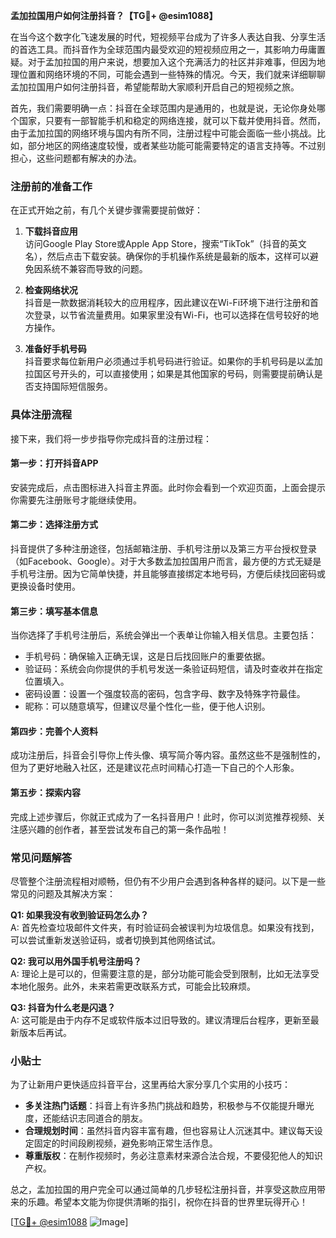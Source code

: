 **孟加拉国用户如何注册抖音？【TG💪+ @esim1088】**

在当今这个数字化飞速发展的时代，短视频平台成为了许多人表达自我、分享生活的首选工具。而抖音作为全球范围内最受欢迎的短视频应用之一，其影响力毋庸置疑。对于孟加拉国的用户来说，想要加入这个充满活力的社区并非难事，但因为地理位置和网络环境的不同，可能会遇到一些特殊的情况。今天，我们就来详细聊聊孟加拉国用户如何注册抖音，希望能帮助大家顺利开启自己的短视频之旅。

首先，我们需要明确一点：抖音在全球范围内是通用的，也就是说，无论你身处哪个国家，只要有一部智能手机和稳定的网络连接，就可以下载并使用抖音。然而，由于孟加拉国的网络环境与国内有所不同，注册过程中可能会面临一些小挑战。比如，部分地区的网络速度较慢，或者某些功能可能需要特定的语言支持等。不过别担心，这些问题都有解决的办法。

### 注册前的准备工作

在正式开始之前，有几个关键步骤需要提前做好：

1. **下载抖音应用**  
   访问Google Play Store或Apple App Store，搜索“TikTok”（抖音的英文名），然后点击下载安装。确保你的手机操作系统是最新的版本，这样可以避免因系统不兼容而导致的问题。

2. **检查网络状况**  
   抖音是一款数据消耗较大的应用程序，因此建议在Wi-Fi环境下进行注册和首次登录，以节省流量费用。如果家里没有Wi-Fi，也可以选择在信号较好的地方操作。

3. **准备好手机号码**  
   抖音要求每位新用户必须通过手机号码进行验证。如果你的手机号码是以孟加拉国区号开头的，可以直接使用；如果是其他国家的号码，则需要提前确认是否支持国际短信服务。

### 具体注册流程

接下来，我们将一步步指导你完成抖音的注册过程：

#### 第一步：打开抖音APP
安装完成后，点击图标进入抖音主界面。此时你会看到一个欢迎页面，上面会提示你需要先注册账号才能继续使用。

#### 第二步：选择注册方式
抖音提供了多种注册途径，包括邮箱注册、手机号注册以及第三方平台授权登录（如Facebook、Google）。对于大多数孟加拉国用户而言，最方便的方式无疑是手机号注册。因为它简单快捷，并且能够直接绑定本地号码，方便后续找回密码或更换设备时使用。

#### 第三步：填写基本信息
当你选择了手机号注册后，系统会弹出一个表单让你输入相关信息。主要包括：
- 手机号码：确保输入正确无误，这是日后找回账户的重要依据。
- 验证码：系统会向你提供的手机号发送一条验证码短信，请及时查收并在指定位置填入。
- 密码设置：设置一个强度较高的密码，包含字母、数字及特殊字符最佳。
- 昵称：可以随意填写，但建议尽量个性化一些，便于他人识别。

#### 第四步：完善个人资料
成功注册后，抖音会引导你上传头像、填写简介等内容。虽然这些不是强制性的，但为了更好地融入社区，还是建议花点时间精心打造一下自己的个人形象。

#### 第五步：探索内容
完成上述步骤后，你就正式成为了一名抖音用户！此时，你可以浏览推荐视频、关注感兴趣的创作者，甚至尝试发布自己的第一条作品啦！

### 常见问题解答

尽管整个注册流程相对顺畅，但仍有不少用户会遇到各种各样的疑问。以下是一些常见的问题及其解决方案：

**Q1: 如果我没有收到验证码怎么办？**  
A: 首先检查垃圾邮件文件夹，有时验证码会被误判为垃圾信息。如果没有找到，可以尝试重新发送验证码，或者切换到其他网络试试。

**Q2: 我可以用外国手机号注册吗？**  
A: 理论上是可以的，但需要注意的是，部分功能可能会受到限制，比如无法享受本地化服务。此外，未来若需更改联系方式，可能会比较麻烦。

**Q3: 抖音为什么老是闪退？**  
A: 这可能是由于内存不足或软件版本过旧导致的。建议清理后台程序，更新至最新版本后再试。

### 小贴士

为了让新用户更快适应抖音平台，这里再给大家分享几个实用的小技巧：
- **多关注热门话题**：抖音上有许多热门挑战和趋势，积极参与不仅能提升曝光度，还能结识志同道合的朋友。
- **合理规划时间**：虽然抖音内容丰富有趣，但也容易让人沉迷其中。建议每天设定固定的时间段刷视频，避免影响正常生活作息。
- **尊重版权**：在制作视频时，务必注意素材来源合法合规，不要侵犯他人的知识产权。

总之，孟加拉国的用户完全可以通过简单的几步轻松注册抖音，并享受这款应用带来的乐趣。希望本文能为你提供清晰的指引，祝你在抖音的世界里玩得开心！

[[TG💪+ @esim1088](https://t.me/s/esim1088) ![Image](https://i.postimg.cc/4NQfJmqS/Snipaste-2025-05-13-00-14-12.png)]